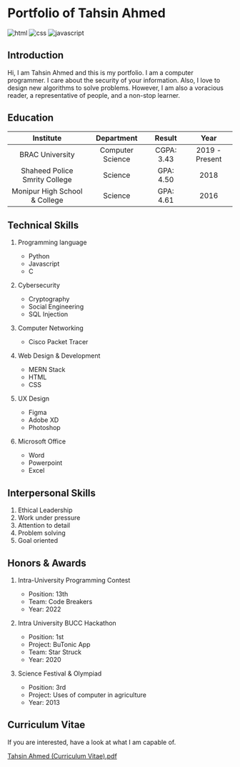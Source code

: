 # Portfolio of Tahsin Ahmed

![html](https://img.shields.io/badge/HTML-5.0-C70A0C?style=for-the-badges&logo=HTML) ![css](https://img.shields.io/badge/CSS-3.0-4285F4$?style=for-the-badges&logo=CSS) ![javascript](https://img.shields.io/badge/JavaScript-ES14-FF5733$?style=for-the-badges&logo=JavaScript)

## Introduction

Hi, I am Tahsin Ahmed and this is my portfolio. I am a computer programmer. I care about the security of your information. Also, I love to design new algorithms to solve problems. However, I am also a voracious reader, a representative of people, and a non-stop learner.

## Education

| Institute | Department | Result | Year |
|:---------:|:----------:|:------:|:----:|
| BRAC University | Computer Science | CGPA: 3.43 | 2019 - Present |
| Shaheed Police Smrity College | Science | GPA: 4.50 | 2018 |
| Monipur High School & College | Science | GPA: 4.61 | 2016 |

## Technical Skills

1. Programming language
   - Python
   - Javascript
   - C
     
3. Cybersecurity
   - Cryptography
   - Social Engineering
   - SQL Injection
     
4. Computer Networking
   - Cisco Packet Tracer
     
6. Web Design & Development
   - MERN Stack
   - HTML
   - CSS
     
7. UX Design
   - Figma
   - Adobe XD
   - Photoshop
     
8. Microsoft Office
   - Word
   - Powerpoint
   - Excel
  
## Interpersonal Skills

1. Ethical Leadership
2. Work under pressure
3. Attention to detail
4. Problem solving
5. Goal oriented

## Honors & Awards

1. Intra-University Programming Contest
   - Position: 13th
   - Team: Code Breakers
   - Year: 2022
     
3. Intra University BUCC Hackathon
   - Position: 1st
   - Project: BuTonic App
   - Team: Star Struck
   - Year: 2020
     
5. Science Festival & Olympiad
   - Position: 3rd
   - Project: Uses of computer in agriculture
   - Year: 2013

## Curriculum Vitae

If you are interested, have a look at what I am capable of.

[Tahsin Ahmed (Curriculum Vitae).pdf](https://github.com/hack4tahsin/hack4tahsin.github.io/files/13760029/Tahsin.Ahmed.Curriculum.Vitae.pdf)

